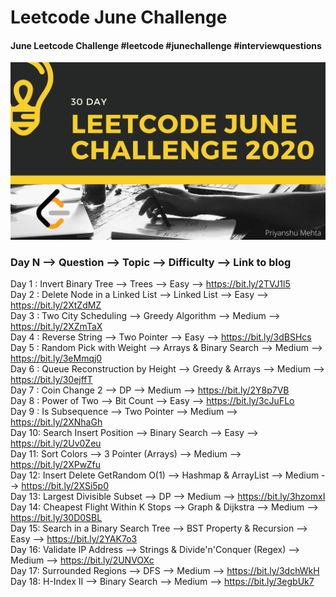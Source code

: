 # Leetcode June Challenge
#### June Leetcode Challenge #leetcode #junechallenge #interviewquestions

![](img.png)

### Day N --> Question --> Topic --> Difficulty --> Link to blog
Day 1 : Invert Binary Tree --> Trees --> Easy --> https://bit.ly/2TVJ1l5 <br/>
Day 2 : Delete Node in a Linked List --> Linked List --> Easy --> https://bit.ly/2XtZdMZ <br/>
Day 3 : Two City Scheduling --> Greedy Algorithm --> Medium --> https://bit.ly/2XZmTaX <br/>
Day 4 : Reverse String --> Two Pointer --> Easy --> https://bit.ly/3dBSHcs <br/>
Day 5 : Random Pick with Weight --> Arrays & Binary Search --> Medium --> https://bit.ly/3eMmqj0 <br/>
Day 6 : Queue Reconstruction by Height --> Greedy & Arrays --> Medium --> https://bit.ly/30ejffT <br/>
Day 7 : Coin Change 2 --> DP --> Medium --> https://bit.ly/2Y8p7VB <br/>
Day 8 : Power of Two --> Bit Count --> Easy --> https://bit.ly/3cJuFLo <br/>
Day 9 : Is Subsequence --> Two Pointer --> Medium --> https://bit.ly/2XNhaGh <br/> 
Day 10: Search Insert Position --> Binary Search --> Easy --> https://bit.ly/2Uv0Zeu <br/>
Day 11: Sort Colors --> 3 Pointer (Arrays) --> Medium --> https://bit.ly/2XPwZfu <br/>
Day 12: Insert Delete GetRandom O(1) --> Hashmap & ArrayList --> Medium --> https://bit.ly/2XSi5p0 <br/>
Day 13: Largest Divisible Subset --> DP --> Medium --> https://bit.ly/3hzomxI <br/>
Day 14: Cheapest Flight Within K Stops --> Graph & Dijkstra --> Medium --> https://bit.ly/30D0SBL <br/>
Day 15: Search in a Binary Search Tree --> BST Property & Recursion --> Easy --> https://bit.ly/2YAK7o3 <br/>
Day 16: Validate IP Address --> Strings & Divide'n'Conquer (Regex) --> Medium --> https://bit.ly/2UNVOXc <br/>
Day 17: Surrounded Regions --> DFS --> Medium --> https://bit.ly/3dchWkH <br/>
Day 18: H-Index II --> Binary Search --> Medium --> https://bit.ly/3egbUk7<br/>
